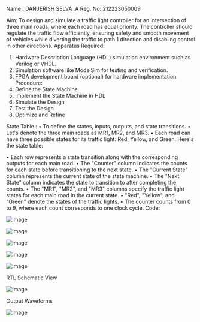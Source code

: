 Name : DANJERISH SELVA .A 
Reg. No: 212223050009

Aim:
To design and simulate a traffic light controller for an intersection of three main roads, where each road has equal priority. The controller should regulate the traffic flow efficiently, ensuring safety and smooth movement of vehicles while diverting the traffic to path 1 direction and disabling control in other directions.
Apparatus Required:
1.	Hardware Description Language (HDL) simulation environment such as Verilog or VHDL.
2.	Simulation software like ModelSim for testing and verification.
3.	FPGA development board (optional) for hardware implementation.
Procedure:
1.	Define the State Machine
2.	Implement the State Machine in HDL
3.	Simulate the Design
4.	Test the Design
5.	Optimize and Refine

State Table :
•	To define the states, inputs, outputs, and state transitions. 
•	Let's denote the three main roads as MR1, MR2, and MR3. 
•	Each road can have three possible states for its traffic light: Red, Yellow, and Green. Here's the state table:
   
•	Each row represents a state transition along with the corresponding outputs for each main road.
•	The "Counter" column indicates the counts for each state before transitioning to the next state.
•	The "Current State" column represents the current state of the state machine.
•	The "Next State" column indicates the state to transition to after completing the counts.
•	The "MR1", "MR2", and "MR3" columns specify the traffic light states for each main road in the current state.
•	"Red", "Yellow", and "Green" denote the states of the traffic lights.
•	The counter counts from 0 to 9, where each count corresponds to one clock cycle.
Code: 

![image](https://github.com/RHUDHRESH/Hackathon/assets/74451692/5b696e19-ec79-407c-a4f6-2474894e9355)

![image](https://github.com/RHUDHRESH/Hackathon/assets/74451692/a7afabae-6fd4-42d5-ab22-46a651b35cf9)

![image](https://github.com/RHUDHRESH/Hackathon/assets/74451692/0c7dec64-c053-4d4d-b0e6-11ee8b8372c7)

![image](https://github.com/RHUDHRESH/Hackathon/assets/74451692/64f05004-b8f7-4e87-8cfb-23ad9ad1fb95)

![image](https://github.com/RHUDHRESH/Hackathon/assets/74451692/b7523f53-7afa-4f8b-a824-da6c53e0e31f)







RTL Schematic View

![image](https://github.com/RHUDHRESH/Hackathon/assets/74451692/1bc00223-ea16-4533-ac48-93f3e65db698)

 


Output Waveforms


 ![image](https://github.com/RHUDHRESH/Hackathon/assets/74451692/c9e5cc3f-51ec-4cb0-abcc-1e334c8742d9)



